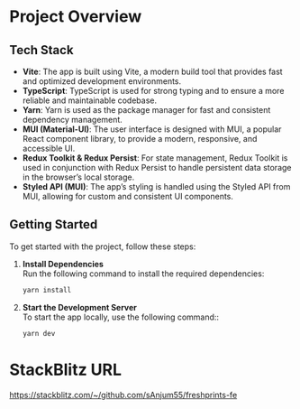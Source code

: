 # Project Overview

## Tech Stack

- **Vite**: The app is built using Vite, a modern build tool that provides fast and optimized development environments.
- **TypeScript**: TypeScript is used for strong typing and to ensure a more reliable and maintainable codebase.
- **Yarn**: Yarn is used as the package manager for fast and consistent dependency management.
- **MUI (Material-UI)**: The user interface is designed with MUI, a popular React component library, to provide a modern, responsive, and accessible UI.
- **Redux Toolkit & Redux Persist**: For state management, Redux Toolkit is used in conjunction with Redux Persist to handle persistent data storage in the browser’s local storage.
- **Styled API (MUI)**: The app’s styling is handled using the Styled API from MUI, allowing for custom and consistent UI components.

## Getting Started

To get started with the project, follow these steps:

1. **Install Dependencies**  
   Run the following command to install the required dependencies:
   ```bash
   yarn install
2. **Start the Development Server**  
   To start the app locally, use the following command::
   ```bash
   yarn dev


# StackBlitz URL
https://stackblitz.com/~/github.com/sAnjum55/freshprints-fe